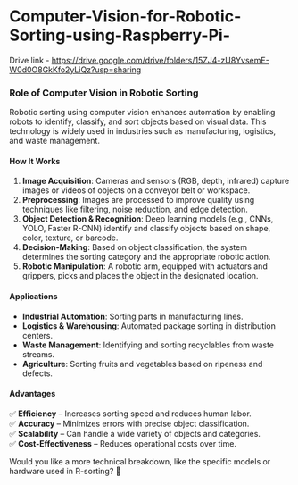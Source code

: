 # Computer-Vision-for-Robotic-Sorting-using-Raspberry-Pi-

Drive link - https://drive.google.com/drive/folders/15ZJ4-zU8YvsemE-W0d0O8GkKfo2yLiQz?usp=sharing 

### Role of Computer Vision in Robotic Sorting

Robotic sorting using computer vision enhances automation by enabling robots to identify, classify, and sort objects based on visual data. This technology is widely used in industries such as manufacturing, logistics, and waste management.  

#### **How It Works**  
1. **Image Acquisition**: Cameras and sensors (RGB, depth, infrared) capture images or videos of objects on a conveyor belt or workspace.  
2. **Preprocessing**: Images are processed to improve quality using techniques like filtering, noise reduction, and edge detection.  
3. **Object Detection & Recognition**: Deep learning models (e.g., CNNs, YOLO, Faster R-CNN) identify and classify objects based on shape, color, texture, or barcode.  
4. **Decision-Making**: Based on object classification, the system determines the sorting category and the appropriate robotic action.  
5. **Robotic Manipulation**: A robotic arm, equipped with actuators and grippers, picks and places the object in the designated location.  

#### **Applications**  
- **Industrial Automation**: Sorting parts in manufacturing lines.  
- **Logistics & Warehousing**: Automated package sorting in distribution centers.  
- **Waste Management**: Identifying and sorting recyclables from waste streams.  
- **Agriculture**: Sorting fruits and vegetables based on ripeness and defects.  

#### **Advantages**  
✅ **Efficiency** – Increases sorting speed and reduces human labor.  
✅ **Accuracy** – Minimizes errors with precise object classification.  
✅ **Scalability** – Can handle a wide variety of objects and categories.  
✅ **Cost-Effectiveness** – Reduces operational costs over time.  

Would you like a more technical breakdown, like the specific models or hardware used in R-sorting? 🚀
